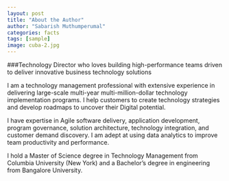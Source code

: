 ```yaml
---
layout: post
title: "About the Author"
author: "Sabarish Muthumperumal"
categories: facts
tags: [sample]
image: cuba-2.jpg
---
```



###Technology Director who loves building high-performance teams driven to deliver innovative business technology solutions

I am a technology management professional with extensive experience in delivering large-scale multi-year multi-million-dollar technology implementation programs. I help customers to create technology strategies and develop roadmaps to uncover their Digital potential.

I have expertise in Agile software delivery, application development, program governance, solution architecture, technology integration, and customer demand discovery. I am adept at using data analytics to improve team productivity and performance.

I hold a Master of Science degree in Technology Management from Columbia University (New York) and a Bachelor’s degree in engineering from Bangalore University.
